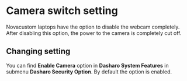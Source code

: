 # Camera switch setting

Novacustom laptops have the option to disable the webcam completely. After
disabling this option, the power to the camera is completely cut off.

## Changing setting

You can find **Enable Camera** option in **Dasharo System Features** in submenu
**Dasharo Security Option**. By default the option is enabled.
